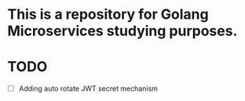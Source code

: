 # This is a repository for Golang Microservices studying purposes.

# TODO

- [ ] Adding auto rotate JWT secret mechanism
